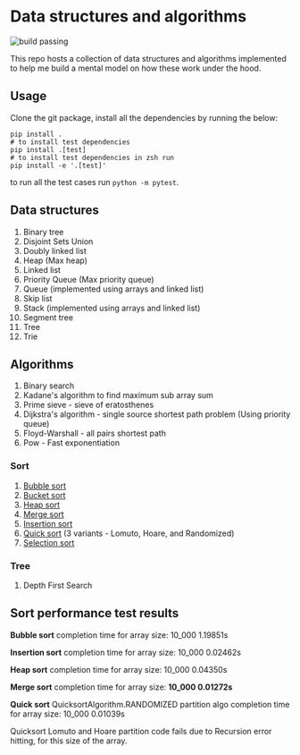 # Data structures and algorithms

![build passing](https://github.com/krispingal/DSA/actions/workflows/python-build.yml/badge.svg?event=push)

This repo hosts a collection of data structures and algorithms implemented
to help me build a mental model on how these work under the hood.

## Usage

Clone the git package, install all the dependencies by running the below:

```
pip install .
# to install test dependencies
pip install .[test]
# to install test dependencies in zsh run
pip install -e '.[test]'
```

to run all the test cases run `python -m pytest`.

## Data structures

1. Binary tree
2. Disjoint Sets Union
3. Doubly linked list
4. Heap (Max heap)
5. Linked list
6. Priority Queue (Max priority queue)
7. Queue (implemented using arrays and linked list)
8. Skip list
9. Stack (implemented using arrays and linked list)
10. Segment tree
11. Tree
12. Trie 

## Algorithms

1. Binary search
1. Kadane's algorithm to find maximum sub array sum
1. Prime sieve - sieve of eratosthenes
1. Dijkstra's algorithm - single source shortest path problem (Using priority queue)
1. Floyd-Warshall - all pairs shortest path
1. Pow - Fast exponentiation

### Sort

1. [Bubble sort](https://github.com/krispingal/DSA/blob/main/src/dsa/algorithms/sort/bubble_sort.py)
2. [Bucket sort](https://github.com/krispingal/DSA/blob/main/src/dsa/algorithms/sort/bucket_sort.py)
3. [Heap sort](https://github.com/krispingal/DSA/blob/main/src/dsa/algorithms/sort/heap_sort.py)
4. [Merge sort](https://github.com/krispingal/DSA/blob/main/src/dsa/algorithms/sort/merge_sort.py)
5. [Insertion sort](https://github.com/krispingal/DSA/blob/main/src/dsa/algorithms/sort/insertion_sort.py)
6. [Quick sort](https://github.com/krispingal/DSA/blob/main/src/dsa/algorithms/sort/quick_sort.py) (3 variants - Lomuto, Hoare, and Randomized)
7. [Selection sort](https://github.com/krispingal/DSA/blob/main/src/dsa/algorithms/sort/selection_sort.py)

### Tree
1. Depth First Search

## Sort performance test results

**Bubble sort** completion time for array size: 10_000 1.19851s

**Insertion sort** completion time for array size: 10_000 0.02462s

**Heap sort** completion time for array size: 10_000 0.04350s

**Merge sort** completion time for array size: **10_000 0.01272s**

**Quick sort** QuicksortAlgorithm.RANDOMIZED partition algo completion time for array size: 10_000 0.01039s

Quicksort Lomuto and Hoare partition code fails due to Recursion error hitting, for this size of the array.
